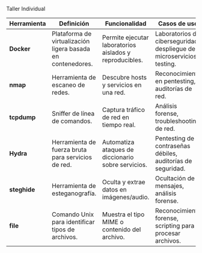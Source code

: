 Taller Individual



| Herramienta | Definición | Funcionalidad | Casos de uso |
|-------------|------------|----------------|--------------|
| **Docker** | Plataforma de virtualización ligera basada en contenedores. | Permite ejecutar laboratorios aislados y reproducibles. | Laboratorios de ciberseguridad, despliegue de microservicios, testing. |
| **nmap** | Herramienta de escaneo de redes. | Descubre hosts y servicios en una red. | Reconocimiento en pentesting, auditorías de red. |
| **tcpdump** | Sniffer de línea de comandos. | Captura tráfico de red en tiempo real. | Análisis forense, troubleshooting de red. |
| **Hydra** | Herramienta de fuerza bruta para servicios de red. | Automatiza ataques de diccionario sobre servicios. | Pentesting de contraseñas débiles, auditorías de seguridad. |
| **steghide** | Herramienta de esteganografía. | Oculta y extrae datos en imágenes/audio. | Ocultación de mensajes, análisis forense. |
| **file** | Comando Unix para identificar tipos de archivos. | Muestra el tipo MIME o contenido del archivo. | Reconocimiento forense, scripting para procesar archivos. |
